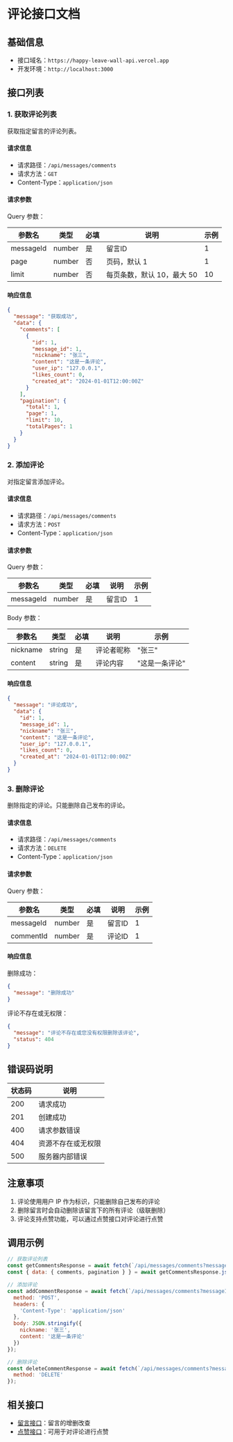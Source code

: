 # 评论接口文档

## 基础信息

- 接口域名：`https://happy-leave-wall-api.vercel.app`
- 开发环境：`http://localhost:3000`

## 接口列表

### 1. 获取评论列表

获取指定留言的评论列表。

#### 请求信息

- 请求路径：`/api/messages/comments`
- 请求方法：`GET`
- Content-Type：`application/json`

#### 请求参数

Query 参数：

| 参数名 | 类型 | 必填 | 说明 | 示例 |
|--------|------|------|------|------|
| messageId | number | 是 | 留言ID | 1 |
| page | number | 否 | 页码，默认 1 | 1 |
| limit | number | 否 | 每页条数，默认 10，最大 50 | 10 |

#### 响应信息

```json
{
  "message": "获取成功",
  "data": {
    "comments": [
      {
        "id": 1,
        "message_id": 1,
        "nickname": "张三",
        "content": "这是一条评论",
        "user_ip": "127.0.0.1",
        "likes_count": 0,
        "created_at": "2024-01-01T12:00:00Z"
      }
    ],
    "pagination": {
      "total": 1,
      "page": 1,
      "limit": 10,
      "totalPages": 1
    }
  }
}
```

### 2. 添加评论

对指定留言添加评论。

#### 请求信息

- 请求路径：`/api/messages/comments`
- 请求方法：`POST`
- Content-Type：`application/json`

#### 请求参数

Query 参数：

| 参数名 | 类型 | 必填 | 说明 | 示例 |
|--------|------|------|------|------|
| messageId | number | 是 | 留言ID | 1 |

Body 参数：

| 参数名 | 类型 | 必填 | 说明 | 示例 |
|--------|------|------|------|------|
| nickname | string | 是 | 评论者昵称 | "张三" |
| content | string | 是 | 评论内容 | "这是一条评论" |

#### 响应信息

```json
{
  "message": "评论成功",
  "data": {
    "id": 1,
    "message_id": 1,
    "nickname": "张三",
    "content": "这是一条评论",
    "user_ip": "127.0.0.1",
    "likes_count": 0,
    "created_at": "2024-01-01T12:00:00Z"
  }
}
```

### 3. 删除评论

删除指定的评论。只能删除自己发布的评论。

#### 请求信息

- 请求路径：`/api/messages/comments`
- 请求方法：`DELETE`
- Content-Type：`application/json`

#### 请求参数

Query 参数：

| 参数名 | 类型 | 必填 | 说明 | 示例 |
|--------|------|------|------|------|
| messageId | number | 是 | 留言ID | 1 |
| commentId | number | 是 | 评论ID | 1 |

#### 响应信息

删除成功：
```json
{
  "message": "删除成功"
}
```

评论不存在或无权限：
```json
{
  "message": "评论不存在或您没有权限删除该评论",
  "status": 404
}
```

## 错误码说明

| 状态码 | 说明 |
|--------|------|
| 200 | 请求成功 |
| 201 | 创建成功 |
| 400 | 请求参数错误 |
| 404 | 资源不存在或无权限 |
| 500 | 服务器内部错误 |

## 注意事项

1. 评论使用用户 IP 作为标识，只能删除自己发布的评论
2. 删除留言时会自动删除该留言下的所有评论（级联删除）
3. 评论支持点赞功能，可以通过点赞接口对评论进行点赞

## 调用示例

```javascript
// 获取评论列表
const getCommentsResponse = await fetch(`/api/messages/comments?messageId=1&page=1&limit=10`);
const { data: { comments, pagination } } = await getCommentsResponse.json();

// 添加评论
const addCommentResponse = await fetch(`/api/messages/comments?messageId=1`, {
  method: 'POST',
  headers: {
    'Content-Type': 'application/json'
  },
  body: JSON.stringify({
    nickname: '张三',
    content: '这是一条评论'
  })
});

// 删除评论
const deleteCommentResponse = await fetch(`/api/messages/comments?messageId=1&commentId=1`, {
  method: 'DELETE'
});
```

## 相关接口

- [留言接口](/api/docs/messages.md)：留言的增删改查
- [点赞接口](/api/docs/like.md)：可用于对评论进行点赞 
